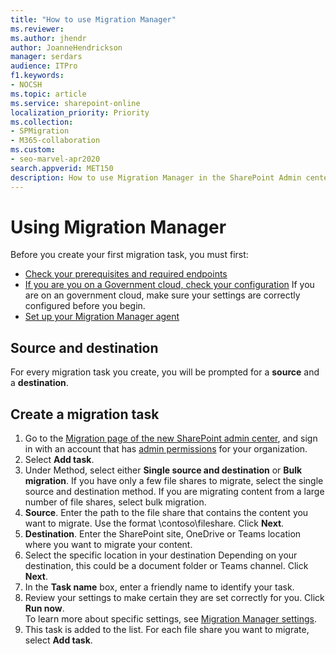 ```yaml
---
title: "How to use Migration Manager"
ms.reviewer: 
ms.author: jhendr
author: JoanneHendrickson
manager: serdars
audience: ITPro
f1.keywords:
- NOCSH
ms.topic: article
ms.service: sharepoint-online
localization_priority: Priority
ms.collection: 
- SPMigration
- M365-collaboration
ms.custom:
- seo-marvel-apr2020
search.appverid: MET150
description: How to use Migration Manager in the SharePoint Admin center to move your content to Microsoft 365.
---
```

# Using Migration Manager
Before you create your first migration task, you must first: 

- [Check your prerequisites and required endpoints](mm-setup-clients.md#prerequisites) 
- [If you are you on a Government cloud, check your configuration](mm-gov-cloud.md) If you are on an government cloud, make sure your settings are correctly configured before you begin. 
- [Set up your Migration Manager agent](mm-setup-clients.md#set-up-a-single-agent)

## Source and destination
For every migration task you create, you will be prompted for a **source** and a **destination**.  

## Create a migration task

  
1. Go to the [Migration page of the new SharePoint admin center](https://admin.microsoft.com/sharepoint?page=migrationCenter&modern), and sign in with an account that has [admin permissions](/sharepoint/sharepoint-admin-role) for your organization.   
2. Select **Add task**.   
3. Under Method, select either **Single source and destination** or **Bulk migration**. If you have only a few file shares to migrate, select the single source and destination method. If you are migrating content from a large number of file shares, select bulk migration.
4. **Source**. Enter the path to the file share that contains the content you want to migrate.  Use the format \\contoso\fileshare. Click **Next**.
5. **Destination**. Enter the SharePoint site, OneDrive or Teams location where you want to migrate your content. 
6. Select the specific location in your destination Depending on your destination, this could be a document folder or Teams channel. Click **Next**.
7. In the **Task name** box, enter a friendly name to identify your task. 
8. Review your settings to make certain they are set correctly for you. Click **Run now**. 
   </br> To learn more about specific settings, see [Migration Manager settings](mm-settings.md).
9. This task is added to the list. For each file share you want to migrate, select **Add task**.

